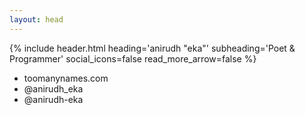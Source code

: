 ```yaml
---
layout: head
---
```

<div id="business-card-front">{% include header.html heading='anirudh "eka"' subheading='Poet & Programmer' social_icons=false read_more_arrow=false %}</div>
<div id="business-card-back">
	<nav></nav>
	<ul class="contact-info-list">
		<li class="contact-info-item">
			<i class="social-icon fa fa-link"></i> toomanynames.com
		</li>
		<li class="contact-info-item">
			<i class="social-icon fa fa-twitter"></i> @anirudh_eka
		</li>
		<li class="contact-info-item">
			<i class="social-icon fa fa-github"></i> @anirudh-eka
		</li>
	</ul>
</div>